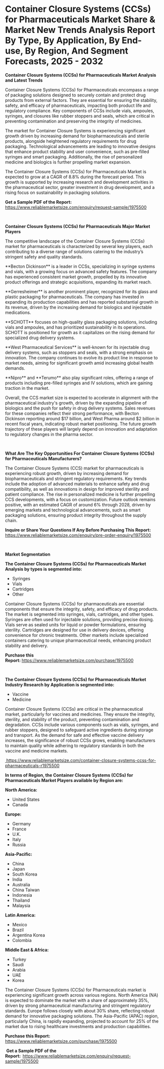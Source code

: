 <p><h1>Container Closure Systems (CCSs) for Pharmaceuticals Market Share & Market New Trends Analysis Report By Type, By Application, By End-use, By Region, And Segment Forecasts, 2025 - 2032</h1></p><p><strong>Container Closure Systems (CCSs) for Pharmaceuticals Market Analysis and Latest Trends</strong></p>
<p><p>Container Closure Systems (CCSs) for Pharmaceuticals encompass a range of packaging solutions designed to securely contain and protect drug products from external factors. They are essential for ensuring the stability, safety, and efficacy of pharmaceuticals, impacting both product life and regulatory compliance. Key components of CCSs include vials, ampoules, syringes, and closures like rubber stoppers and seals, which are critical in preventing contamination and preserving the integrity of medicines.</p><p>The market for Container Closure Systems is experiencing significant growth driven by increasing demand for biopharmaceuticals and sterile products, alongside heightened regulatory requirements for drug packaging. Technological advancements are leading to innovative designs that enhance product stability and user convenience, such as pre-filled syringes and smart packaging. Additionally, the rise of personalized medicine and biologics is further propelling market expansion.</p><p>The Container Closure Systems (CCSs) for Pharmaceuticals Market is expected to grow at a CAGR of 8.8% during the forecast period. This growth is supported by increasing research and development activities in the pharmaceutical sector, greater investment in drug development, and a rising focus on sustainability in packaging solutions.</p></p>
<p><strong>Get a Sample PDF of the Report:&nbsp;</strong> <a href="https://www.reliablemarketsize.com/enquiry/request-sample/1975500?utm_campaign=3498&utm_medium=2&utm_source=Github&utm_content=ia&utm_term=16042025&utm_id=container-closure-systems-ccss-for-pharmaceuticals">https://www.reliablemarketsize.com/enquiry/request-sample/1975500</a></p>
<p>&nbsp;</p>
<p><strong>Container Closure Systems (CCSs) for Pharmaceuticals Major Market Players</strong></p>
<p><p>The competitive landscape of the Container Closure Systems (CCSs) market for pharmaceuticals is characterized by several key players, each contributing to a diverse range of solutions catering to the industry’s stringent safety and quality standards.</p><p>**Becton Dickinson** is a leader in CCSs, specializing in syringe systems and vials, with a growing focus on advanced safety features. The company has experienced consistent market growth, propelled by its innovative product offerings and strategic acquisitions, expanding its market reach.</p><p>**Gerresheimer** is another prominent player, recognized for its glass and plastic packaging for pharmaceuticals. The company has invested in expanding its production capabilities and has reported substantial growth in its revenue, driven by the increasing demand for biologics and injectable medications.</p><p>**SCHOTT** focuses on high-quality glass packaging solutions, including vials and ampoules, and has prioritized sustainability in its operations. SCHOTT is positioned for growth as it capitalizes on the rising demand for specialized drug delivery systems.</p><p>**West Pharmaceutical Services** is well-known for its injectable drug delivery systems, such as stoppers and seals, with a strong emphasis on innovation. The company continues to evolve its product line in response to market needs, aiming for significant growth amid increasing global health demands.</p><p>**Nipro** and **Terumo** also play significant roles, offering a range of products including pre-filled syringes and IV solutions, which are gaining traction in the market.</p><p>Overall, the CCS market size is expected to accelerate in alignment with the pharmaceutical industry's growth, driven by the expanding pipeline of biologics and the push for safety in drug delivery systems. Sales revenues for these companies reflect their strong performance, with Becton Dickinson reporting around $17 billion, and West Pharma around $2 billion in recent fiscal years, indicating robust market positioning. The future growth trajectory of these players will largely depend on innovation and adaptation to regulatory changes in the pharma sector.</p></p>
<p>&nbsp;</p>
<p><strong>What Are The Key Opportunities For Container Closure Systems (CCSs) for Pharmaceuticals Manufacturers?</strong></p>
<p><p>The Container Closure Systems (CCS) market for pharmaceuticals is experiencing robust growth, driven by increasing demand for biopharmaceuticals and stringent regulatory requirements. Key trends include the adoption of advanced materials to enhance safety and drug compatibility, as well as innovations in design for improved sterility and patient compliance. The rise in personalized medicine is further propelling CCS developments, with a focus on customization. Future outlook remains positive, with an estimated CAGR of around 6% through 2028, driven by emerging markets and technological advancements, such as smart packaging solutions, ensuring product integrity throughout the supply chain.</p></p>
<p><strong>Inquire or Share Your Questions If Any Before Purchasing This Report:</strong> <a href="https://www.reliablemarketsize.com/enquiry/pre-order-enquiry/1975500?utm_campaign=3498&utm_medium=2&utm_source=Github&utm_content=ia&utm_term=16042025&utm_id=container-closure-systems-ccss-for-pharmaceuticals">https://www.reliablemarketsize.com/enquiry/pre-order-enquiry/1975500</a></p>
<p>&nbsp;</p>
<p><strong>Market Segmentation</strong></p>
<p><strong>The Container Closure Systems (CCSs) for Pharmaceuticals Market Analysis by types is segmented into:</strong></p>
<p><ul><li>Syringes</li><li>Vials</li><li>Cartridges</li><li>Other</li></ul></p>
<p><p>Container Closure Systems (CCSs) for pharmaceuticals are essential components that ensure the integrity, safety, and efficacy of drug products. The market is segmented into syringes, vials, cartridges, and other types. Syringes are often used for injectable solutions, providing precise dosing. Vials serve as sealed units for liquid or powder formulations, ensuring sterility. Cartridges are designed for use in delivery devices, offering convenience for chronic treatments. Other markets include specialized containers catering to unique pharmaceutical needs, enhancing product stability and delivery.</p></p>
<p><strong>Purchase this Report:&nbsp;</strong><a href="https://www.reliablemarketsize.com/purchase/1975500?utm_campaign=3498&utm_medium=2&utm_source=Github&utm_content=ia&utm_term=16042025&utm_id=container-closure-systems-ccss-for-pharmaceuticals">https://www.reliablemarketsize.com/purchase/1975500</a></p>
<p>&nbsp;</p>
<p><strong>The Container Closure Systems (CCSs) for Pharmaceuticals Market Industry Research by Application is segmented into:</strong></p>
<p><ul><li>Vaccine</li><li>Medicine</li></ul></p>
<p><p>Container Closure Systems (CCSs) are critical in the pharmaceutical market, particularly for vaccines and medicines. They ensure the integrity, sterility, and stability of the product, preventing contamination and degradation. CCSs include various components such as vials, syringes, and rubber stoppers, designed to safeguard active ingredients during storage and transport. As the demand for safe and effective vaccine delivery increases, the significance of robust CCSs grows, enabling manufacturers to maintain quality while adhering to regulatory standards in both the vaccine and medicine markets.</p></p>
<p><a href="https://www.reliablemarketsize.com/container-closure-systems-ccss-for-pharmaceuticals-r1975500?utm_campaign=3498&utm_medium=2&utm_source=Github&utm_content=ia&utm_term=16042025&utm_id=container-closure-systems-ccss-for-pharmaceuticals">&nbsp;https://www.reliablemarketsize.com/container-closure-systems-ccss-for-pharmaceuticals-r1975500</a></p>
<p><strong>In terms of Region, the Container Closure Systems (CCSs) for Pharmaceuticals Market Players available by Region are:</strong></p>
<p>
    <p> <strong> North America: </strong>
        <ul>
            <li>United States</li>
            <li>Canada</li>
        </ul>
        </p> 
    <p> <strong> Europe: </strong>
        <ul>
            <li>Germany</li>
            <li>France</li>
            <li>U.K.</li>
            <li>Italy</li>
            <li>Russia</li>
        </ul>
        </p> 
    <p> <strong> Asia-Pacific: </strong>
        <ul>
            <li>China</li>
            <li>Japan</li>
            <li>South Korea</li>
            <li>India</li>
            <li>Australia</li>
            <li>China Taiwan</li>
            <li>Indonesia</li>
            <li>Thailand</li>
            <li>Malaysia</li>
        </ul>
        </p> 
    <p> <strong> Latin America: </strong>
        <ul>
            <li>Mexico</li>
            <li>Brazil</li>
            <li>Argentina Korea</li>
            <li>Colombia</li>
        </ul>
        </p> 
    <p> <strong> Middle East & Africa: </strong>
        <ul>
            <li>Turkey</li>
            <li>Saudi</li>
            <li>Arabia</li>
            <li>UAE</li>
            <li>Korea</li>
        </ul>
    </p>
    </p>
<p><p>The Container Closure Systems (CCSs) for Pharmaceuticals market is experiencing significant growth across various regions. North America (NA) is expected to dominate the market with a share of approximately 35%, driven by strong pharmaceutical manufacturing and stringent regulatory standards. Europe follows closely with about 30% share, reflecting robust demand for innovative packaging solutions. The Asia-Pacific (APAC) region, particularly China, is rapidly expanding, projected to account for 25% of the market due to rising healthcare investments and production capabilities.</p></p>
<p><strong>Purchase this Report: </strong><a href="https://www.reliablemarketsize.com/purchase/1975500?utm_campaign=3498&utm_medium=2&utm_source=Github&utm_content=ia&utm_term=16042025&utm_id=container-closure-systems-ccss-for-pharmaceuticals">https://www.reliablemarketsize.com/purchase/1975500</a></p>
<p>&nbsp;<strong>Get a Sample PDF of the Report:&nbsp;&nbsp;</strong><a href="https://www.reliablemarketsize.com/enquiry/request-sample/1975500?utm_campaign=3498&utm_medium=2&utm_source=Github&utm_content=ia&utm_term=16042025&utm_id=container-closure-systems-ccss-for-pharmaceuticals">https://www.reliablemarketsize.com/enquiry/request-sample/1975500</a></p>
<p><strong></strong></p>
<p><p></p><p></p><p></p></p>